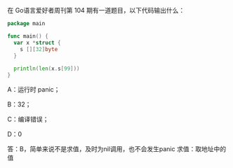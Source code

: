 在 Go语言爱好者周刊第 104 期有一道题目，以下代码输出什么：
```go
package main

func main() {
  var x *struct {
    s [][32]byte
  }
  
  println(len(x.s[99]))
}
```
A：运行时 panic；

B：32；

C：编译错误；

D：0


答：B，简单来说不是求值，及时为nil调用，也不会发生panic
求值：取地址中的值



